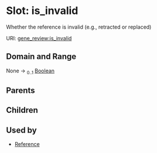 
# Slot: is_invalid

Whether the reference is invalid (e.g., retracted or replaced)

URI: [gene_review:is_invalid](https://w3id.org/ai4curation/gene_review/is_invalid)


## Domain and Range

None &#8594;  <sub>0..1</sub> [Boolean](types/Boolean.md)

## Parents


## Children


## Used by

 * [Reference](Reference.md)
